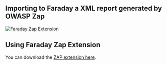 ## Importing to Faraday a XML report generated by OWASP Zap
[![Faraday Zap Extension](http://img.youtube.com/vi/wT662yF5G-o/0.jpg)](https://www.youtube.com/watch?v=wT662yF5G-o "Faraday ZAP")

## Using Faraday Zap Extension

You can download the [ZAP extension here](https://github.com/infobyte/faraday/releases/download/v3.3/zap-plugin.zap).
